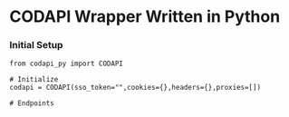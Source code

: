 # CODAPI Wrapper Written in Python

### Initial Setup
```
from codapi_py import CODAPI

# Initialize
codapi = CODAPI(sso_token="",cookies={},headers={},proxies=[])

# Endpoints
```
